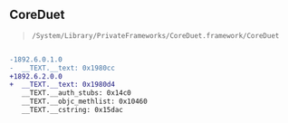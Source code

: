 ## CoreDuet

> `/System/Library/PrivateFrameworks/CoreDuet.framework/CoreDuet`

```diff

-1892.6.0.1.0
-  __TEXT.__text: 0x1980cc
+1892.6.2.0.0
+  __TEXT.__text: 0x1980d4
   __TEXT.__auth_stubs: 0x14c0
   __TEXT.__objc_methlist: 0x10460
   __TEXT.__cstring: 0x15dac

```
